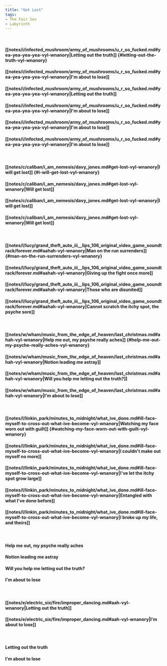 ```yaml
---
title: "Get Lost"
tags:
- The Fair Sex
- Labyrinth
---
```

&nbsp;
#### [[notes/i/infected_mushroom/army_of_mushrooms/u_r_so_fucked.md#yea-yea-yea-yea-vyl-wnanory|Letting out the truth]] {#letting-out-the-truth-vyl-wnanory}
#### [[notes/i/infected_mushroom/army_of_mushrooms/u_r_so_fucked.md#yea-yea-yea-yea-vyl-wnanory|I'm about to lose]]
#### [[notes/i/infected_mushroom/army_of_mushrooms/u_r_so_fucked.md#yea-yea-yea-yea-vyl-wnanory|Letting out the truth]]
#### [[notes/i/infected_mushroom/army_of_mushrooms/u_r_so_fucked.md#yea-yea-yea-yea-vyl-wnanory|I'm about to lose]]
#### [[notes/i/infected_mushroom/army_of_mushrooms/u_r_so_fucked.md#yea-yea-yea-yea-vyl-wnanory|I'm about to lose]]
#### [[notes/i/infected_mushroom/army_of_mushrooms/u_r_so_fucked.md#yea-yea-yea-yea-vyl-wnanory|I'm about to lose]]
&nbsp;
#### [[notes/c/caliban/i_am_nemesis/davy_jones.md#get-lost-vyl-wnanory|I will get lost]] {#i-will-get-lost-vyl-wnanory}
#### [[notes/c/caliban/i_am_nemesis/davy_jones.md#get-lost-vyl-wnanory|Will get lost]]
#### [[notes/c/caliban/i_am_nemesis/davy_jones.md#get-lost-vyl-wnanory|I will get lost]]
#### [[notes/c/caliban/i_am_nemesis/davy_jones.md#get-lost-vyl-wnanory|Will get lost]]
&nbsp;
#### [[notes/l/lucy/grand_theft_auto_iii__lips_106_original_video_game_soundtrack/forever.md#aahah-vyl-wnanory|Man on the run surrenders]] {#man-on-the-run-surrenders-vyl-wnanory}
#### [[notes/l/lucy/grand_theft_auto_iii__lips_106_original_video_game_soundtrack/forever.md#aahah-vyl-wnanory|Giving up the fight once more]]
#### [[notes/l/lucy/grand_theft_auto_iii__lips_106_original_video_game_soundtrack/forever.md#aahah-vyl-wnanory|Those who are disunited]]
#### [[notes/l/lucy/grand_theft_auto_iii__lips_106_original_video_game_soundtrack/forever.md#aahah-vyl-wnanory|Cannot scratch the itchy spot, the psyche sore]]
&nbsp;
#### [[notes/w/wham/music_from_the_edge_of_heaven/last_christmas.md#ahah-vyl-wnanory|Help me out, my psyche really aches]] {#help-me-out-my-psyche-really-aches-vyl-wnanory}
#### [[notes/w/wham/music_from_the_edge_of_heaven/last_christmas.md#ahah-vyl-wnanory|Notion leading me astray]]
#### [[notes/w/wham/music_from_the_edge_of_heaven/last_christmas.md#ahah-vyl-wnanory|Will you help me letting out the truth?]]
#### [[notes/w/wham/music_from_the_edge_of_heaven/last_christmas.md#ahah-vyl-wnanory|I'm about to lose]]
&nbsp;
#### [[notes/l/linkin_park/minutes_to_midnight/what_ive_done.md#ill-face-myself-to-cross-out-what-ive-become-vyl-wnanory|Watching my face worn out with guilt]] {#watching-my-face-worn-out-with-guilt-vyl-wnanory}
#### [[notes/l/linkin_park/minutes_to_midnight/what_ive_done.md#ill-face-myself-to-cross-out-what-ive-become-vyl-wnanory|I couldn't make out myself no more]]
#### [[notes/l/linkin_park/minutes_to_midnight/what_ive_done.md#ill-face-myself-to-cross-out-what-ive-become-vyl-wnanory|I've let the itchy spot grow large]]
#### [[notes/l/linkin_park/minutes_to_midnight/what_ive_done.md#ill-face-myself-to-cross-out-what-ive-become-vyl-wnanory|Entangled with what I've done before]]
#### [[notes/l/linkin_park/minutes_to_midnight/what_ive_done.md#ill-face-myself-to-cross-out-what-ive-become-vyl-wnanory|I broke up my life, and theirs]]
&nbsp;
#### Help me out, my psyche really aches
#### Notion leading me astray
#### Will you help me letting out the truth?
#### I'm about to lose
&nbsp;
#### [[notes/e/electric_six/fire/improper_dancing.md#aah-vyl-wnanory|Letting out the truth]]
#### [[notes/e/electric_six/fire/improper_dancing.md#aah-vyl-wnanory|I'm about to lose]]
&nbsp;
#### Letting out the truth
#### I'm about to lose

